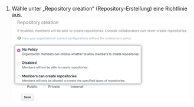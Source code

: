 1. Wähle unter „Repository creation“ (Repository-Erstellung) eine Richtlinie aus. ![Dropdownmenü mit den Optionen für die Richtlinie für die Repository-Erstellung](/assets/images/help/business-accounts/repository-creation-policy-drop-down.png)
